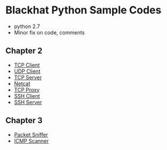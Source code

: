 # Blackhat Python Sample Codes

- python 2.7
- Minor fix on code, comments

## Chapter 2

- [TCP Client](./Chap2/tcp-client.py)
- [UDP Client](./Chap2/udp-client.py)
- [TCP Server](./Chap2/tcp-server.py)
- [Netcat](./Chap2/netcat.py)
- [TCP Proxy](./Chap2/tcp-proxy.py)
- [SSH Client](./Chap2/bh-sshcmd.py)
- [SSH Server](./Chap2/bh-sshserver.py)

## Chapter 3

- [Packet Sniffer](./Chap3/sniffer.py)
- [ICMP Scanner](./Chap3/scanner.py)
